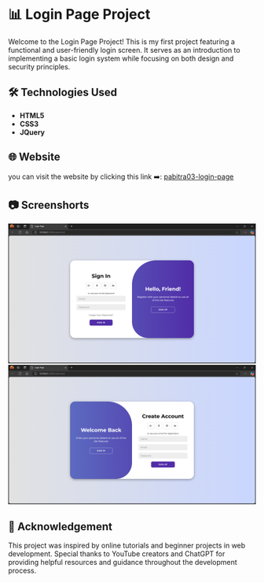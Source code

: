 # 📊 Login Page Project
<p>Welcome to the Login Page Project! This is my first project featuring a functional and user-friendly login screen. It serves as an introduction to implementing a basic login system while focusing on both design and security principles.</p>

## 🛠️ Technologies Used
- **HTML5**
- **CSS3**
- **JQuery**

## 🌐 Website
you can visit the website by clicking this link ➡️: <a href="https://dancing-croquembouche-483083.netlify.app/" target="_blank"> pabitra03-login-page</a>

## 📷 Screenshorts
<img src="https://github.com/Pabitra03/Login_Screen/blob/main/screenshort/Screenshot%201.png" alt="login_image">
<img src="https://github.com/Pabitra03/Login_Screen/blob/main/screenshort/Screenshot%202.png" alt="login_image">

## 🙏 Acknowledgement
<p>This project was inspired by online tutorials and beginner projects in web development. Special thanks to YouTube creators and ChatGPT for providing helpful resources and guidance throughout the development process.</p>
